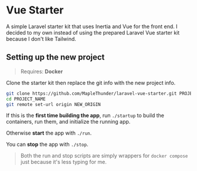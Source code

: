 # Vue Starter

A simple Laravel starter kit that uses Inertia and Vue for the front end. I decided to my own instead of using the prepared Laravel Vue starter kit because I don't like Tailwind.

## Setting up the new project

> Requires: **Docker**

Clone the starter kit then replace the git info with the new project info.

```bash
git clone https://github.com/MapleThunder/laravel-vue-starter.git PROJECT_NAME
cd PROJECT_NAME
git remote set-url origin NEW_ORIGIN
```

If this is the **first time building the app**, run `./startup` to build the containers, run them, and initialize the running app.

Otherwise **start** the app with `./run`.

You can **stop** the app with `./stop`.

> Both the run and stop scripts are simply wrappers for `docker compose` just because it's less typing for me.
